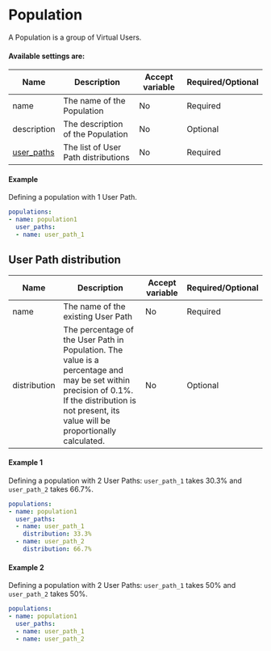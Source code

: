 # Population
A Population is a group of Virtual Users.

#### Available settings are:

| Name        | Description                                                  | Accept variable  | Required/Optional |
| ----------- | ------------------------------------------------------------ | ---------------- | ----------------- |
| name        | The name of the Population                                   | No               | Required          |
| description | The description of the Population                            | No               | Optional          |
| [user_paths](#user-path-distribution)  | The list of User Path distributions                              | No               | Required          |

#### Example

Defining a population with 1 User Path.

```yaml
populations:
- name: population1
  user_paths:
  - name: user_path_1
```
  
## User Path distribution

| Name        | Description                                                  | Accept variable  | Required/Optional |
| ----------- | ------------------------------------------------------------ | ---------------- | ----------------- |
| name        | The name of the existing User Path                           | No               | Required          |
| distribution| The percentage of the User Path in Population. The value is a percentage and may be set within precision of 0.1%.<br>If the distribution is not present, its value will be proportionally calculated.              | No               | Optional          |

#### Example 1

Defining a population with 2 User Paths: `user_path_1` takes 30.3% and `user_path_2` takes 66.7%.

```yaml
populations:
- name: population1
  user_paths:
  - name: user_path_1
    distribution: 33.3%
  - name: user_path_2
    distribution: 66.7%
```

#### Example 2

Defining a population with 2 User Paths: `user_path_1` takes 50% and `user_path_2` takes 50%.

```yaml
populations:
- name: population1
  user_paths:
  - name: user_path_1
  - name: user_path_2
```
